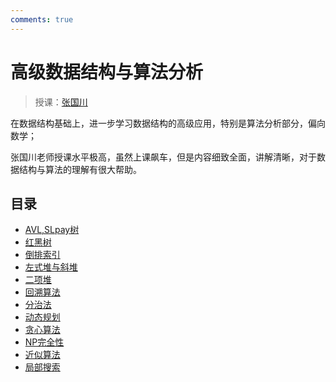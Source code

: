 ```yaml
---
comments: true
---
```


# 高级数据结构与算法分析
> 授课：[张国川](https://person.zju.edu.cn/0096209)

在数据结构基础上，进一步学习数据结构的高级应用，特别是算法分析部分，偏向数学；

张国川老师授课水平极高，虽然上课飙车，但是内容细致全面，讲解清晰，对于数据结构与算法的理解有很大帮助。

## 目录

- [AVL,SLpay树](./wk1.md)
- [红黑树](./wk2.md)
- [倒排索引](./wk3_1.md)
- [左式堆与斜堆](./wk3_2.md) 
- [二项堆](./wk4.md)
- [回溯算法](./wk5.md)
- [分治法](./wk6.md)
- [动态规划](./wk7.md)
- [贪心算法](./wk8.md)
- [NP完全性](./wk9.md)
- [近似算法](./wk10.md)
- [局部搜索](./wk11.md)